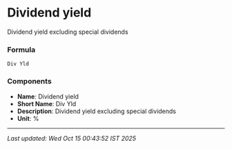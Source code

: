# Dividend yield
Dividend yield excluding special dividends

### Formula
```text
Div Yld
```


### Components
- **Name**: Dividend yield
- **Short Name**: Div Yld
- **Description**: Dividend yield excluding special dividends
- **Unit**: %

---
*Last updated: Wed Oct 15 00:43:52 IST 2025*

